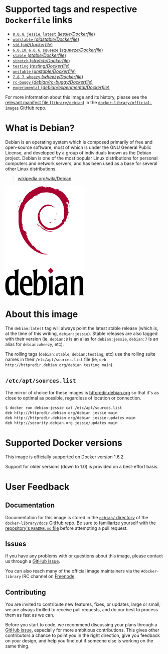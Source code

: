 # Supported tags and respective `Dockerfile` links

-	[`8.0`, `8`, `jessie`, `latest` (*jessie/Dockerfile*)](https://github.com/tianon/docker-brew-debian/blob/b637abe5e26f8b283a28d63cdc0413926ed54596/jessie/Dockerfile)
-	[`oldstable` (*oldstable/Dockerfile*)](https://github.com/tianon/docker-brew-debian/blob/b637abe5e26f8b283a28d63cdc0413926ed54596/oldstable/Dockerfile)
-	[`sid` (*sid/Dockerfile*)](https://github.com/tianon/docker-brew-debian/blob/b637abe5e26f8b283a28d63cdc0413926ed54596/sid/Dockerfile)
-	[`6.0.10`, `6.0`, `6`, `squeeze` (*squeeze/Dockerfile*)](https://github.com/tianon/docker-brew-debian/blob/b637abe5e26f8b283a28d63cdc0413926ed54596/squeeze/Dockerfile)
-	[`stable` (*stable/Dockerfile*)](https://github.com/tianon/docker-brew-debian/blob/b637abe5e26f8b283a28d63cdc0413926ed54596/stable/Dockerfile)
-	[`stretch` (*stretch/Dockerfile*)](https://github.com/tianon/docker-brew-debian/blob/b637abe5e26f8b283a28d63cdc0413926ed54596/stretch/Dockerfile)
-	[`testing` (*testing/Dockerfile*)](https://github.com/tianon/docker-brew-debian/blob/b637abe5e26f8b283a28d63cdc0413926ed54596/testing/Dockerfile)
-	[`unstable` (*unstable/Dockerfile*)](https://github.com/tianon/docker-brew-debian/blob/b637abe5e26f8b283a28d63cdc0413926ed54596/unstable/Dockerfile)
-	[`7.8`, `7`, `wheezy` (*wheezy/Dockerfile*)](https://github.com/tianon/docker-brew-debian/blob/b637abe5e26f8b283a28d63cdc0413926ed54596/wheezy/Dockerfile)
-	[`rc-buggy` (*debian/rc-buggy/Dockerfile*)](https://github.com/tianon/dockerfiles/blob/b957ce88af19e9b78f51750cfe54546e361fb9cc/debian/rc-buggy/Dockerfile)
-	[`experimental` (*debian/experimental/Dockerfile*)](https://github.com/tianon/dockerfiles/blob/b957ce88af19e9b78f51750cfe54546e361fb9cc/debian/experimental/Dockerfile)

For more information about this image and its history, please see the [relevant manifest file (`library/debian`)](https://github.com/docker-library/official-images/blob/master/library/debian) in the [`docker-library/official-images` GitHub repo](https://github.com/docker-library/official-images).

# What is Debian?

Debian is an operating system which is composed primarily of free and open-source software, most of which is under the GNU General Public License, and developed by a group of individuals known as the Debian project. Debian is one of the most popular Linux distributions for personal computers and network servers, and has been used as a base for several other Linux distributions.

> [wikipedia.org/wiki/Debian](https://en.wikipedia.org/wiki/Debian)

![logo](https://raw.githubusercontent.com/docker-library/docs/master/debian/logo.png)

# About this image

The `debian:latest` tag will always point the latest stable release (which is, at the time of this writing, `debian:jessie`). Stable releases are also tagged with their version (ie, `debian:8` is an alias for `debian:jessie`, `debian:7` is an alias for `debian:wheezy`, etc).

The rolling tags (`debian:stable`, `debian:testing`, etc) use the rolling suite names in their `/etc/apt/sources.list` file (ie, `deb
http://httpredir.debian.org/debian testing main`).

## `/etc/apt/sources.list`

The mirror of choice for these images is [httpredir.debian.org](http://httpredir.debian.org) so that it's as close to optimal as possible, regardless of location or connection.

	$ docker run debian:jessie cat /etc/apt/sources.list
	deb http://httpredir.debian.org/debian jessie main
	deb http://httpredir.debian.org/debian jessie-updates main
	deb http://security.debian.org jessie/updates main

# Supported Docker versions

This image is officially supported on Docker version 1.6.2.

Support for older versions (down to 1.0) is provided on a best-effort basis.

# User Feedback

## Documentation

Documentation for this image is stored in the [`debian/` directory](https://github.com/docker-library/docs/tree/master/debian) of the [`docker-library/docs` GitHub repo](https://github.com/docker-library/docs). Be sure to familiarize yourself with the [repository's `README.md` file](https://github.com/docker-library/docs/blob/master/README.md) before attempting a pull request.

## Issues

If you have any problems with or questions about this image, please contact us through a [GitHub issue](https://github.com/tianon/docker-brew-debian/issues).

You can also reach many of the official image maintainers via the `#docker-library` IRC channel on [Freenode](https://freenode.net).

## Contributing

You are invited to contribute new features, fixes, or updates, large or small; we are always thrilled to receive pull requests, and do our best to process them as fast as we can.

Before you start to code, we recommend discussing your plans through a [GitHub issue](https://github.com/tianon/docker-brew-debian/issues), especially for more ambitious contributions. This gives other contributors a chance to point you in the right direction, give you feedback on your design, and help you find out if someone else is working on the same thing.
